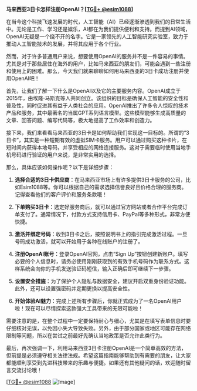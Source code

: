 **马来西亚3日卡怎样注册OpenAI？[[TG💪+ @esim1088](https://t.me/s/esim1088)]**

在当今这个科技飞速发展的时代，人工智能（AI）已经逐渐渗透到我们的日常生活中。无论是工作、学习还是娱乐，AI都在为我们提供便利和支持。而提到AI领域，OpenAI无疑是一个绕不开的名字。它是一家领先的人工智能研究实验室，致力于推动人工智能技术的发展，并将其应用于各个行业。

然而，对于许多普通用户来说，想要使用OpenAI的服务并不是一件容易的事情。尤其是对于那些居住在海外的用户，比如马来西亚的朋友们，可能会遇到一些注册和使用上的困难。那么，今天我们就来聊聊如何用马来西亚的3日卡成功注册并使用OpenAI吧！

首先，让我们了解一下什么是OpenAI以及它的主要服务内容。OpenAI成立于2015年，由埃隆·马斯克等人共同创立。该组织的目标是确保人工智能的安全性和普及性，同时促进其有益于人类社会的应用。OpenAI推出了许多令人惊叹的技术产品和服务，其中最著名的当属GPT系列语言模型。这些模型能够生成高质量的文章、回答问题、编写代码等，极大地提高了工作效率和创造力。

接下来，我们来看看马来西亚的3日卡是如何帮助我们实现这一目标的。所谓的“3日卡”，其实是一种短期有效的虚拟SIM卡服务。用户可以通过购买这种卡片，在短时间内获得本地号码，并享受相应的网络连接服务。这对于需要临时使用当地手机号码进行验证的用户来说，是非常实用的选择。

那么，具体应该如何操作呢？以下是详细步骤：

1. **选择合适的3日卡供应商**：在马来西亚市场上有许多提供3日卡服务的公司，比如Esim1088等。你可以根据自己的需求选择信誉良好且价格合理的服务商。记得查看他们的客户评价和服务条款哦！

2. **下单购买3日卡**：选定好服务商后，就可以通过官方网站或者合作平台完成订单支付了。通常情况下，付款方式支持信用卡、PayPal等多种形式，非常方便快捷。

3. **激活并绑定号码**：收到3日卡之后，按照说明书上的指引完成激活过程。一旦号码成功激活，就可以开始用于各种在线账户的注册了。

4. **注册OpenAI账号**：登录OpenAI官网，点击“Sign Up”按钮创建新账户。填写必要的个人信息时，请务必使用刚刚获取到的有效手机号码作为联系方式。这样系统会向你的手机发送验证码短信，输入正确后即可继续下一步骤。

5. **设置安全措施**：为了保护个人隐私与数据安全，建议开启双重身份验证功能。此外，还可以设置强密码并定期更换以提高安全性。

6. **开始体验AI魅力**：完成上述所有步骤后，你就正式成为了一名OpenAI用户啦！现在可以尽情探索这款强大工具带来的无限可能啦！

需要注意的是，在整个过程中一定要保持耐心与细心，尤其是在填写表单信息时要仔细核对无误，以免因小失大导致失败。另外，由于部分国家或地区可能存在网络限制等问题，所以在尝试之前最好先确认当地政策是否允许此类行为。

最后，再次强调一下，利用马来西亚3日卡注册OpenAI是一个简单高效的方法，但前提是必须遵守相关法律法规。希望这篇指南能够帮助到有需要的朋友，让大家都能顺利享受到先进科技带来的乐趣与便捷。如果还有其他疑问的话，欢迎随时留言交流讨论哦！

[[TG💪+ @esim1088](https://t.me/s/esim1088) ![Image](https://i.postimg.cc/4NQfJmqS/Snipaste-2025-05-13-00-14-12.png)]